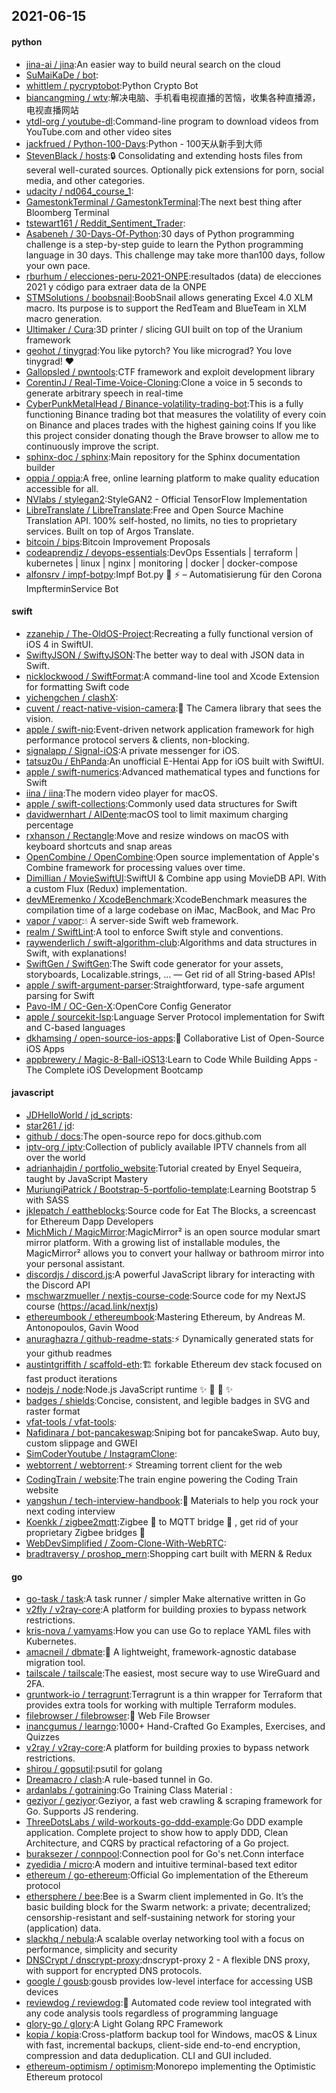 ## 2021-06-15

#### python
* [jina-ai / jina](https://github.com/jina-ai/jina):An easier way to build neural search on the cloud
* [SuMaiKaDe / bot](https://github.com/SuMaiKaDe/bot):
* [whittlem / pycryptobot](https://github.com/whittlem/pycryptobot):Python Crypto Bot
* [biancangming / wtv](https://github.com/biancangming/wtv):解决电脑、手机看电视直播的苦恼，收集各种直播源，电视直播网站
* [ytdl-org / youtube-dl](https://github.com/ytdl-org/youtube-dl):Command-line program to download videos from YouTube.com and other video sites
* [jackfrued / Python-100-Days](https://github.com/jackfrued/Python-100-Days):Python - 100天从新手到大师
* [StevenBlack / hosts](https://github.com/StevenBlack/hosts):🔒
Consolidating and extending hosts files from several well-curated sources. Optionally pick extensions for porn, social media, and other categories.
* [udacity / nd064_course_1](https://github.com/udacity/nd064_course_1):
* [GamestonkTerminal / GamestonkTerminal](https://github.com/GamestonkTerminal/GamestonkTerminal):The next best thing after Bloomberg Terminal
* [tstewart161 / Reddit_Sentiment_Trader](https://github.com/tstewart161/Reddit_Sentiment_Trader):
* [Asabeneh / 30-Days-Of-Python](https://github.com/Asabeneh/30-Days-Of-Python):30 days of Python programming challenge is a step-by-step guide to learn the Python programming language in 30 days. This challenge may take more than100 days, follow your own pace.
* [rburhum / elecciones-peru-2021-ONPE](https://github.com/rburhum/elecciones-peru-2021-ONPE):resultados (data) de elecciones 2021 y código para extraer data de la ONPE
* [STMSolutions / boobsnail](https://github.com/STMSolutions/boobsnail):BoobSnail allows generating Excel 4.0 XLM macro. Its purpose is to support the RedTeam and BlueTeam in XLM macro generation.
* [Ultimaker / Cura](https://github.com/Ultimaker/Cura):3D printer / slicing GUI built on top of the Uranium framework
* [geohot / tinygrad](https://github.com/geohot/tinygrad):You like pytorch? You like micrograd? You love tinygrad!
❤️
* [Gallopsled / pwntools](https://github.com/Gallopsled/pwntools):CTF framework and exploit development library
* [CorentinJ / Real-Time-Voice-Cloning](https://github.com/CorentinJ/Real-Time-Voice-Cloning):Clone a voice in 5 seconds to generate arbitrary speech in real-time
* [CyberPunkMetalHead / Binance-volatility-trading-bot](https://github.com/CyberPunkMetalHead/Binance-volatility-trading-bot):This is a fully functioning Binance trading bot that measures the volatility of every coin on Binance and places trades with the highest gaining coins If you like this project consider donating though the Brave browser to allow me to continuously improve the script.
* [sphinx-doc / sphinx](https://github.com/sphinx-doc/sphinx):Main repository for the Sphinx documentation builder
* [oppia / oppia](https://github.com/oppia/oppia):A free, online learning platform to make quality education accessible for all.
* [NVlabs / stylegan2](https://github.com/NVlabs/stylegan2):StyleGAN2 - Official TensorFlow Implementation
* [LibreTranslate / LibreTranslate](https://github.com/LibreTranslate/LibreTranslate):Free and Open Source Machine Translation API. 100% self-hosted, no limits, no ties to proprietary services. Built on top of Argos Translate.
* [bitcoin / bips](https://github.com/bitcoin/bips):Bitcoin Improvement Proposals
* [codeaprendiz / devops-essentials](https://github.com/codeaprendiz/devops-essentials):DevOps Essentials | terraform | kubernetes | linux | nginx | monitoring | docker | docker-compose
* [alfonsrv / impf-botpy](https://github.com/alfonsrv/impf-botpy):Impf Bot.py
🐍
⚡
– Automatisierung für den Corona ImpfterminService Bot

#### swift
* [zzanehip / The-OldOS-Project](https://github.com/zzanehip/The-OldOS-Project):Recreating a fully functional version of iOS 4 in SwiftUI.
* [SwiftyJSON / SwiftyJSON](https://github.com/SwiftyJSON/SwiftyJSON):The better way to deal with JSON data in Swift.
* [nicklockwood / SwiftFormat](https://github.com/nicklockwood/SwiftFormat):A command-line tool and Xcode Extension for formatting Swift code
* [yichengchen / clashX](https://github.com/yichengchen/clashX):
* [cuvent / react-native-vision-camera](https://github.com/cuvent/react-native-vision-camera):📸
The Camera library that sees the vision.
* [apple / swift-nio](https://github.com/apple/swift-nio):Event-driven network application framework for high performance protocol servers & clients, non-blocking.
* [signalapp / Signal-iOS](https://github.com/signalapp/Signal-iOS):A private messenger for iOS.
* [tatsuz0u / EhPanda](https://github.com/tatsuz0u/EhPanda):An unofficial E-Hentai App for iOS built with SwiftUI.
* [apple / swift-numerics](https://github.com/apple/swift-numerics):Advanced mathematical types and functions for Swift
* [iina / iina](https://github.com/iina/iina):The modern video player for macOS.
* [apple / swift-collections](https://github.com/apple/swift-collections):Commonly used data structures for Swift
* [davidwernhart / AlDente](https://github.com/davidwernhart/AlDente):macOS tool to limit maximum charging percentage
* [rxhanson / Rectangle](https://github.com/rxhanson/Rectangle):Move and resize windows on macOS with keyboard shortcuts and snap areas
* [OpenCombine / OpenCombine](https://github.com/OpenCombine/OpenCombine):Open source implementation of Apple's Combine framework for processing values over time.
* [Dimillian / MovieSwiftUI](https://github.com/Dimillian/MovieSwiftUI):SwiftUI & Combine app using MovieDB API. With a custom Flux (Redux) implementation.
* [devMEremenko / XcodeBenchmark](https://github.com/devMEremenko/XcodeBenchmark):XcodeBenchmark measures the compilation time of a large codebase on iMac, MacBook, and Mac Pro
* [vapor / vapor](https://github.com/vapor/vapor):💧
A server-side Swift web framework.
* [realm / SwiftLint](https://github.com/realm/SwiftLint):A tool to enforce Swift style and conventions.
* [raywenderlich / swift-algorithm-club](https://github.com/raywenderlich/swift-algorithm-club):Algorithms and data structures in Swift, with explanations!
* [SwiftGen / SwiftGen](https://github.com/SwiftGen/SwiftGen):The Swift code generator for your assets, storyboards, Localizable.strings, … — Get rid of all String-based APIs!
* [apple / swift-argument-parser](https://github.com/apple/swift-argument-parser):Straightforward, type-safe argument parsing for Swift
* [Pavo-IM / OC-Gen-X](https://github.com/Pavo-IM/OC-Gen-X):OpenCore Config Generator
* [apple / sourcekit-lsp](https://github.com/apple/sourcekit-lsp):Language Server Protocol implementation for Swift and C-based languages
* [dkhamsing / open-source-ios-apps](https://github.com/dkhamsing/open-source-ios-apps):📱
Collaborative List of Open-Source iOS Apps
* [appbrewery / Magic-8-Ball-iOS13](https://github.com/appbrewery/Magic-8-Ball-iOS13):Learn to Code While Building Apps - The Complete iOS Development Bootcamp

#### javascript
* [JDHelloWorld / jd_scripts](https://github.com/JDHelloWorld/jd_scripts):
* [star261 / jd](https://github.com/star261/jd):
* [github / docs](https://github.com/github/docs):The open-source repo for docs.github.com
* [iptv-org / iptv](https://github.com/iptv-org/iptv):Collection of publicly available IPTV channels from all over the world
* [adrianhajdin / portfolio_website](https://github.com/adrianhajdin/portfolio_website):Tutorial created by Enyel Sequeira, taught by JavaScript Mastery
* [MuriungiPatrick / Bootstrap-5-portfolio-template](https://github.com/MuriungiPatrick/Bootstrap-5-portfolio-template):Learning Bootstrap 5 with SASS
* [jklepatch / eattheblocks](https://github.com/jklepatch/eattheblocks):Source code for Eat The Blocks, a screencast for Ethereum Dapp Developers
* [MichMich / MagicMirror](https://github.com/MichMich/MagicMirror):MagicMirror² is an open source modular smart mirror platform. With a growing list of installable modules, the MagicMirror² allows you to convert your hallway or bathroom mirror into your personal assistant.
* [discordjs / discord.js](https://github.com/discordjs/discord.js):A powerful JavaScript library for interacting with the Discord API
* [mschwarzmueller / nextjs-course-code](https://github.com/mschwarzmueller/nextjs-course-code):Source code for my NextJS course (https://acad.link/nextjs)
* [ethereumbook / ethereumbook](https://github.com/ethereumbook/ethereumbook):Mastering Ethereum, by Andreas M. Antonopoulos, Gavin Wood
* [anuraghazra / github-readme-stats](https://github.com/anuraghazra/github-readme-stats):⚡
Dynamically generated stats for your github readmes
* [austintgriffith / scaffold-eth](https://github.com/austintgriffith/scaffold-eth):🏗
forkable Ethereum dev stack focused on fast product iterations
* [nodejs / node](https://github.com/nodejs/node):Node.js JavaScript runtime
✨
🐢
🚀
✨
* [badges / shields](https://github.com/badges/shields):Concise, consistent, and legible badges in SVG and raster format
* [vfat-tools / vfat-tools](https://github.com/vfat-tools/vfat-tools):
* [Nafidinara / bot-pancakeswap](https://github.com/Nafidinara/bot-pancakeswap):Sniping bot for pancakeSwap. Auto buy, custom slippage and GWEI
* [SimCoderYoutube / InstagramClone](https://github.com/SimCoderYoutube/InstagramClone):
* [webtorrent / webtorrent](https://github.com/webtorrent/webtorrent):⚡️
Streaming torrent client for the web
* [CodingTrain / website](https://github.com/CodingTrain/website):The train engine powering the Coding Train website
* [yangshun / tech-interview-handbook](https://github.com/yangshun/tech-interview-handbook):💯
Materials to help you rock your next coding interview
* [Koenkk / zigbee2mqtt](https://github.com/Koenkk/zigbee2mqtt):Zigbee
🐝
to MQTT bridge
🌉
, get rid of your proprietary Zigbee bridges
🔨
* [WebDevSimplified / Zoom-Clone-With-WebRTC](https://github.com/WebDevSimplified/Zoom-Clone-With-WebRTC):
* [bradtraversy / proshop_mern](https://github.com/bradtraversy/proshop_mern):Shopping cart built with MERN & Redux

#### go
* [go-task / task](https://github.com/go-task/task):A task runner / simpler Make alternative written in Go
* [v2fly / v2ray-core](https://github.com/v2fly/v2ray-core):A platform for building proxies to bypass network restrictions.
* [kris-nova / yamyams](https://github.com/kris-nova/yamyams):How you can use Go to replace YAML files with Kubernetes.
* [amacneil / dbmate](https://github.com/amacneil/dbmate):🚀
A lightweight, framework-agnostic database migration tool.
* [tailscale / tailscale](https://github.com/tailscale/tailscale):The easiest, most secure way to use WireGuard and 2FA.
* [gruntwork-io / terragrunt](https://github.com/gruntwork-io/terragrunt):Terragrunt is a thin wrapper for Terraform that provides extra tools for working with multiple Terraform modules.
* [filebrowser / filebrowser](https://github.com/filebrowser/filebrowser):📂
Web File Browser
* [inancgumus / learngo](https://github.com/inancgumus/learngo):1000+ Hand-Crafted Go Examples, Exercises, and Quizzes
* [v2ray / v2ray-core](https://github.com/v2ray/v2ray-core):A platform for building proxies to bypass network restrictions.
* [shirou / gopsutil](https://github.com/shirou/gopsutil):psutil for golang
* [Dreamacro / clash](https://github.com/Dreamacro/clash):A rule-based tunnel in Go.
* [ardanlabs / gotraining](https://github.com/ardanlabs/gotraining):Go Training Class Material :
* [geziyor / geziyor](https://github.com/geziyor/geziyor):Geziyor, a fast web crawling & scraping framework for Go. Supports JS rendering.
* [ThreeDotsLabs / wild-workouts-go-ddd-example](https://github.com/ThreeDotsLabs/wild-workouts-go-ddd-example):Go DDD example application. Complete project to show how to apply DDD, Clean Architecture, and CQRS by practical refactoring of a Go project.
* [buraksezer / connpool](https://github.com/buraksezer/connpool):Connection pool for Go's net.Conn interface
* [zyedidia / micro](https://github.com/zyedidia/micro):A modern and intuitive terminal-based text editor
* [ethereum / go-ethereum](https://github.com/ethereum/go-ethereum):Official Go implementation of the Ethereum protocol
* [ethersphere / bee](https://github.com/ethersphere/bee):Bee is a Swarm client implemented in Go. It’s the basic building block for the Swarm network: a private; decentralized; censorship-resistant and self-sustaining network for storing your (application) data.
* [slackhq / nebula](https://github.com/slackhq/nebula):A scalable overlay networking tool with a focus on performance, simplicity and security
* [DNSCrypt / dnscrypt-proxy](https://github.com/DNSCrypt/dnscrypt-proxy):dnscrypt-proxy 2 - A flexible DNS proxy, with support for encrypted DNS protocols.
* [google / gousb](https://github.com/google/gousb):gousb provides low-level interface for accessing USB devices
* [reviewdog / reviewdog](https://github.com/reviewdog/reviewdog):🐶
Automated code review tool integrated with any code analysis tools regardless of programming language
* [glory-go / glory](https://github.com/glory-go/glory):A Light Golang RPC Framework
* [kopia / kopia](https://github.com/kopia/kopia):Cross-platform backup tool for Windows, macOS & Linux with fast, incremental backups, client-side end-to-end encryption, compression and data deduplication. CLI and GUI included.
* [ethereum-optimism / optimism](https://github.com/ethereum-optimism/optimism):Monorepo implementing the Optimistic Ethereum protocol
